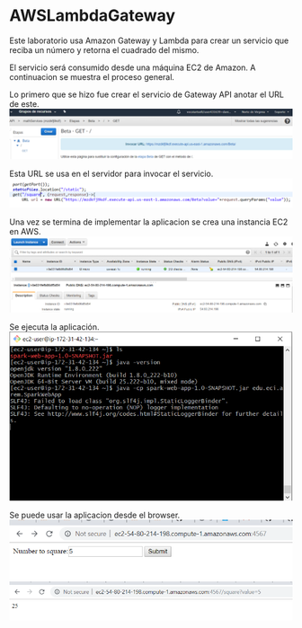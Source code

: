 # AWSLambdaGateway

Este laboratorio usa Amazon Gateway y Lambda para crear un servicio que reciba un número y retorna el cuadrado del mismo.

El servicio será consumido desde una máquina EC2 de Amazon. A continuacion se muestra el proceso general.


Lo primero que se hizo fue crear el servicio de Gateway API anotar el URL de este.
![](https://github.com/dcifuentesR/AWSLambdaGateway/blob/master/img/URL%20API%20Gateway.PNG)


Esta URL se usa en el servidor para invocar el servicio.
![](https://github.com/dcifuentesR/AWSLambdaGateway/blob/master/img/URL%20API%20Gateway%20-%20en%20aplicacion%20web.PNG)


Una vez se termina de implementar la aplicacion se crea una instancia EC2 en AWS.
![](https://github.com/dcifuentesR/AWSLambdaGateway/blob/master/img/DNS%20publico%20de%20la%20maquina%20en%20que%20esta%20corriendo.PNG)


Se ejecuta la aplicación.
![](https://github.com/dcifuentesR/AWSLambdaGateway/blob/master/img/La%20aplicacion%20corriendo%20en%20el%20servidor.PNG)


Se puede usar la aplicacion desde el browser.
![](https://github.com/dcifuentesR/AWSLambdaGateway/blob/master/img/Peticion%20desde%20del%20browser%20al%20EC2.PNG)
![](https://github.com/dcifuentesR/AWSLambdaGateway/blob/master/img/Resultado%20de%20la%20peticion.PNG)
